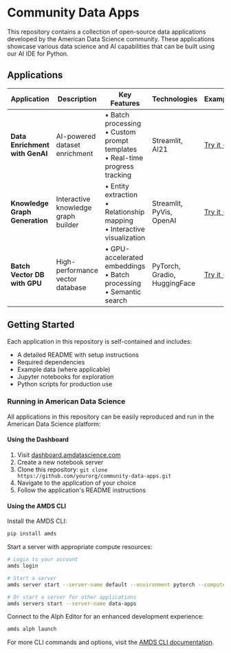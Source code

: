 # Community Data Apps

This repository contains a collection of open-source data applications developed by the American Data Science community. These applications showcase various data science and AI capabilities that can be built using our AI IDE for Python.

## Applications

| Application | Description | Key Features | Technologies | Example |
|-------------|-------------|--------------|--------------|---------|
| **Data Enrichment with GenAI** | AI-powered dataset enrichment | • Batch processing<br>• Custom prompt templates<br>• Real-time progress tracking | Streamlit, AI21 | [Try it →](Data%20Enrichment%20with%20GenAI/) |
| **Knowledge Graph Generation** | Interactive knowledge graph builder | • Entity extraction<br>• Relationship mapping<br>• Interactive visualization | Streamlit, PyVis, OpenAI | [Try it →](Knowledge%20Graph%20Generation/) |
| **Batch Vector DB with GPU** | High-performance vector database | • GPU-accelerated embeddings<br>• Batch processing<br>• Semantic search | PyTorch, Gradio, HuggingFace | [Try it →](Batch%20Vector%20DB%20with%20GPU/) |

## Getting Started

Each application in this repository is self-contained and includes:
- A detailed README with setup instructions
- Required dependencies
- Example data (where applicable)
- Jupyter notebooks for exploration
- Python scripts for production use

### Running in American Data Science

All applications in this repository can be easily reproduced and run in the American Data Science platform:

#### Using the Dashboard

1. Visit [dashboard.amdatascience.com](https://dashboard.amdatascience.com)
2. Create a new notebook server
3. Clone this repository: `git clone https://github.com/yourorg/community-data-apps.git`
4. Navigate to the application of your choice
5. Follow the application's README instructions

#### Using the AMDS CLI

Install the AMDS CLI:
```bash
pip install amds
```

Start a server with appropriate compute resources:
```bash
# Login to your account
amds login

# Start a server
amds server start --server-name default --environment pytorch --compute amds-medium_cpu

# Or start a server for other applications
amds servers start --server-name data-apps
```

Connect to the Alph Editor for an enhanced development experience:
```bash
amds alph launch
```

For more CLI commands and options, visit the [AMDS CLI documentation](https://docs.amdatascience.com/quickstart/cli). 